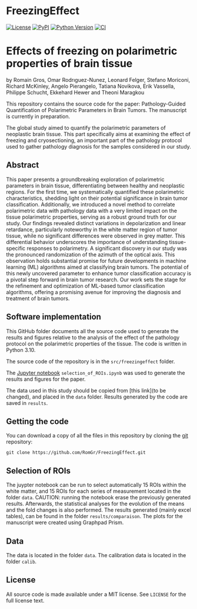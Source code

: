 # FreezingEffect

[![License](https://img.shields.io/pypi/l/FreezingEffect.svg?color=green)](https://github.com/RomGr/FreezingEffect/raw/main/LICENSE)
[![PyPI](https://img.shields.io/pypi/v/FreezingEffect.svg?color=green)](https://pypi.org/project/FreezingEffect)
[![Python Version](https://img.shields.io/pypi/pyversions/FreezingEffect.svg?color=green)](https://python.org)
[![CI](https://github.com/RomGr/FreezingEffect/actions/workflows/ci.yml/badge.svg)](https://github.com/RomGr/FreezingEffect/actions/workflows/ci.yml)


# Effects of freezing on polarimetric properties of brain tissue

by
Romain Gros, Omar Rodrıguez-Nunez, Leonard Felger, Stefano Moriconi, Richard McKinley, Angelo Pierangelo, Tatiana Novikova, Erik Vassella, Philippe Schucht, Ekkehard Hewer and Theoni Maragkou

This repository contains the source code for the paper: Pathology-Guided Quantification of Polarimetric Parameters in Brain Tumors. The manuscript is currently in preparation.

The global study aimed to quantify the polarimetric parameters of neoplastic brain tissue. This part specifically aims at examining the effect of freezing and cryosectioning, an important part of the pathology protocol used to gather pathology diagnosis for the samples considered in our study.


## Abstract

This paper presents a groundbreaking exploration of polarimetric parameters in brain tissue, differentiating between healthy and neoplastic regions. For the first time, we systematically quantified these polarimetric characteristics, shedding light on their potential significance in brain tumor classification. Additionally, we introduced a novel method to correlate polarimetric data with pathology data with a very limited impact on the tissue polarimetric properties, serving as a robust ground truth for our study. Our findings revealed distinct variations in depolarization and linear retardance, particularly noteworthy in the white matter region of tumor tissue, while no significant differences were observed in grey matter. This differential behavior underscores the importance of understanding tissue-specific responses to polarimetry. A significant discovery in our study was the pronounced randomization of the azimuth of the optical axis. This observation holds substantial promise for future developments in machine learning (ML) algorithms aimed at classifying brain tumors. The potential of this newly uncovered parameter to enhance tumor classification accuracy is a pivotal step forward in brain tumor research. Our work sets the stage for the refinement and optimization of ML-based tumor classification algorithms, offering a promising avenue for improving the diagnosis and treatment of brain tumors.


## Software implementation

This GitHub folder documents all the source code used to generate the results and figures relative to the analysis of the effect of the pathology protocol on the polarimetric properties of the tissue. The code is written in Python 3.10.

The source code of the repository is in the `src/freezingeffect` folder.

The [Jupyter notebook](http://jupyter.org/) `selection_of_ROIs.ipynb` was used to generate the results and figures for the paper.

The data used in this study should be copied from [this link](to be changed), and placed in the `data` folder. Results generated by the code are saved in `results`.


## Getting the code

You can download a copy of all the files in this repository by cloning the
[git](https://git-scm.com/) repository:

    git clone https://github.com/RomGr/FreezingEffect.git


## Selection of ROIs

The juypter notebook can be run to select automatically 15 ROIs within the white matter, and 15 ROIs for each series of measurement located in the folder `data`. CAUTION: running the notebook erase the previously generated results.
Afterwards, the statistical analyses for the evolution of the means and the fold changes is also performed.
The results generated (mainly excel tables), can be found in the folder `results/comparaison`.
The plots for the manuscript were created using Graphpad Prism.


## Data

The data is located in the folder `data`. 
The calibration data is located in the folder `calib`.


## License

All source code is made available under a MIT license. See `LICENSE` for the full license text.
